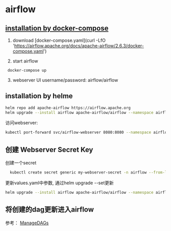 # airflow

## [installation by docker-compose](https://airflow.apache.org/docs/apache-airflow/stable/howto/docker-compose/index.html#fetching-docker-compose-yaml)

1. download [docker-compose.yaml](curl -LfO 'https://airflow.apache.org/docs/apache-airflow/2.6.3/docker-compose.yaml')

2. start airflow

```bash
 docker-compose up
```
3. webserver UI
   username/password:   airflow/airflow

## installation by helme

```bash
helm repo add apache-airflow https://airflow.apache.org
helm upgrade --install airflow apache-airflow/airflow --namespace airflow --create-namespace
```

访问webserver:
```bash
kubectl port-forward svc/airflow-webserver 8080:8080 --namespace airflow
```

## 创建 Webserver Secret Key

创建一个secret
```bash
  kubectl create secret generic my-webserver-secret -n airflow --from-literal="webserver-secret-key=$(python3 -c 'import secrets; print(secrets.token_hex(16))')"
```

更新values.yaml中参数, 通过helm upgrade --set更新

```bash
helm upgrade --install airflow apache-airflow/airflow --namespace airflow --create-namespace --set webserverSecretKeySecretName=my-webserver-secret
```

## 将创建的dag更新进入airflow

参考： [ManageDAGs](https://airflow.apache.org/docs/helm-chart/stable/manage-dags-files.html#)




